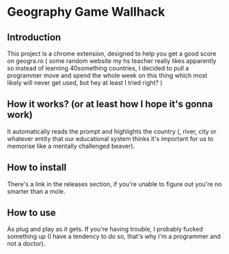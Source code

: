 # Geography Game Wallhack

## Introduction

This project is a chrome extension, designed to help you get a good score on geogra.ro ( some random website my hs teacher really likes apparently so instead of learning 40something countries, I decided to pull a programmer move and spend the whole week on this thing which most likely will never get used, but hey at least I tried right? )

## How it works? (or at least how I hope it's gonna work)

It automatically reads the prompt and highlights the country (, river, city or whatever entity that our educational system thinks it's important for us to memorise like a mentally challenged beaver).

## How to install

There's a link in the releases section, if you're unable to figure out you're no smarter than a mole.

## How to use

As plug and play as it gets. If you're having trouble, I probably fucked something up (I have a tendency to do so, that's why I'm a programmer and not a doctor).
